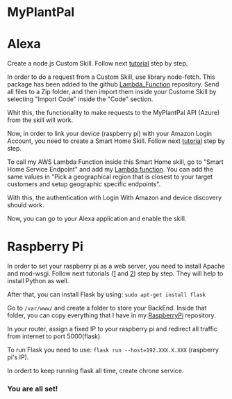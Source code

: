# MyPlantPal  


# Alexa
Create a node.js Custom Skill. Follow next [tutorial](https://www.youtube.com/watch?v=CzTKDu7Qgjs&t=2s) step by step.  

In order to do a request from a Custom Skill, use library node-fetch. This package has been added to the github [Lambda_Function](https://github.com/ViridianaVM/MyPlantPal/tree/main/Lambda_Function/Custome_Skill_myPlantPal) repository. Send all files to a Zip folder, and then import them inside your Custome Skill by selecting "Import Code" inside the "Code" section.

Whit this, the functionality to make requests to the MyPlantPal API (Azure) from the skill will work. 

Now, in order to link your device (raspberry pi) with your Amazon Login Account, you need to create a Smart Home Skill. Follow next [tutorial](https://developer.amazon.com/en-US/docs/alexa/smarthome/steps-to-build-a-smart-home-skill.html) step by step.

To call my AWS Lambda Function inside this Smart Home skill, go to "Smart Home Service Endpoint" and add my [Lambda function](amzn1.ask.skill.ae9f061d-a7c0-4532-a239-55785cadb7b8). You can add the same values in "Pick a geographical region that is closest to your target customers and setup geographic specific endpoints".

With this, the authentication with Login With Amazon and device discovery should work.

Now, you can go to your Alexa application and enable the skill.


# Raspberry Pi
In order to set your raspberry pi as a web server, you need to install Apache and mod-wsgi. Follow next tutorials ([1](https://www.atlantic.net/vps-hosting/how-to-install-apache-with-python-mod_wsgi-on-debian-10/) and [2](https://docs.appseed.us/content/how-to/flask-apache-centos-virtualenv-minimal-configuration#:~:text=Go%20to%20%2Fvar%2Fwww%20-%20the%20www_root%20of%20Apache,defined%20in%20the%20app%20directory.%20return%20%22Hello%20world%21%22)) step by step. They will help to install Python as well.

After that, you can install Flask by using: `sudo apt-get install flask`  

Go to `/var/www/` and create a folder to store your BackEnd.
Inside that folder, you can copy everything that I have in my [RaspberryPi](https://github.com/ViridianaVM/MyPlantPal/tree/main/RaspberryPi-BackEnd) repository.  

In your router, assign a fixed IP to your raspberry pi and redirect all traffic from internet to port 5000(flask). 

To run Flask you need to use: `flask run --host=192.XXX.X.XXX` (raspberry pi's IP).

In ordert to keep running flask all time, create chrone service. 


### You are all set!

